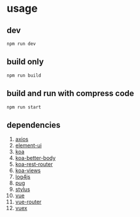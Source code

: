 # usage

## dev
`npm run dev`

## build only
`npm run build`

## build and run with compress code
`npm run start`

## dependencies
1. [axios](https://github.com/mzabriskie/axios/)
1. [element-ui](http://element.eleme.io/)
1. [koa](http://koajs.com/)
1. [koa-better-body](https://github.com/tunnckoCore/koa-better-body)
1. [koa-rest-router](https://github.com/tunnckoCore/koa-rest-router)
1. [koa-views](https://github.com/queckezz/koa-views)
1. [log4js](https://github.com/stritti/log4js)
1. [pug](https://github.com/pugjs/pug/)
1. [stylus](https://github.com/stylus/stylus)
1. [vue](https://cn.vuejs.org/)
1. [vue-router](https://router.vuejs.org/zh-cn/)
1. [vuex](https://vuex.vuejs.org/zh-cn/)

